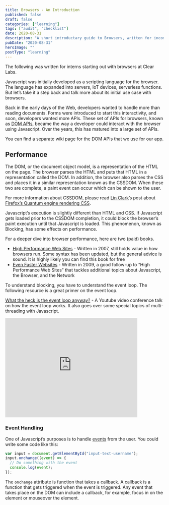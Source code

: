 ```yaml
---
title: Browsers - An Introduction
published: false
draft: false
categories: ["learning"]
tags: ["audit", "checklist"]
date: 2020-08-31
description: "A short introductary guide to Browsers, written for incoming interns at Clear Labs"
pubDate: "2020-08-31"
heroImage: ""
postType: "learning"
---
```


The following was written for interns starting out with browsers at Clear Labs.

Javascript was initially developed as a scripting language for the browser. The language has expanded into servers, IoT devices, serverless functions. But let’s take it a step back and talk more about its initial use case with browsers.

Back in the early days of the Web, developers wanted to handle more than reading documents. Forms were introduced to start this interactivity, and soon, developers wanted more APIs. These set of APIs for browsers, known as [DOM APIs](https://developer.mozilla.org/en-US/docs/Web/API/Document_Object_Model), became the way a developer could interact with the browser using Javascript. Over the years, this has matured into a large set of APIs.

You can find a separate wiki page for the DOM APIs that we use for our app.

## Performance

The DOM, or the document object model, is a representation of the HTML on the page. The browser parses the HTML and puts that HTML in a representation called the DOM. In addition, the browser also parses the CSS and places it in a similar representation known as the CSSDOM. When these two are complete, a paint event can occur which can be shown to the user.

For more information about CSSDOM, please read [Lin Clark](https://twitter.com/linclark?lang=en)’s post about [Firefox’s Quantum engine rendering CSS](https://hacks.mozilla.org/2017/08/inside-a-super-fast-css-engine-quantum-css-aka-stylo/).

Javascript’s execution is slightly different than HTML and CSS. If Javascript gets loaded prior to the CSSDOM completion, it could block the browser’s paint execution until that Javascript is loaded. This phenomenon, known as Blocking, has some effects on performance.

For a deeper dive into browser performance, here are two (paid) books.

- [High Performance Web Sites](https://learning.oreilly.com/curation/view/high-performance-web/9780596529307/) - Written in 2007, still holds value in how browsers run. Some syntax has been updated, but the general advice is sound. It is highly likely you can find this book for free
- [Even Faster Websites](https://learning.oreilly.com/curation/view/even-faster-web/9780596803773/) - Written in 2009, a good follow-up to “High Performance Web Sites” that tackles additional topics about Javascript, the Browser, and the Network

To understand blocking, you have to understand the event loop. The following resource is a great primer on the event loop.

[What the heck is the event loop anyway?](https://www.youtube.com/watch?v=8aGhZQkoFbQ) - A Youtube video conference talk on how the event loop works. It also goes over some special topics of multi-threading with Javascript.

<iframe width="420" height="315" src="https://www.youtube.com/embed/8aGhZQkoFbQ" title="YouTube video player" frameborder="0" allow="accelerometer; autoplay; clipboard-write; encrypted-media; gyroscope; picture-in-picture; web-share" allowfullscreen></iframe>

### Event Handling

One of Javascript’s purposes is to handle [events](https://developer.mozilla.org/en-US/docs/Web/API/Event) from the user. You could write some code like this:

```js
var input = document.getElementById("input-text-username");
input.onchange((event) => {
  // Do something with the event
  console.log(event);
});
```

The `onchange` attribute is function that takes a callback. A callback is a function that gets triggered when the event is triggered. Any event that takes place on the DOM can include a callback, for example, focus in on the element or mouseover the element.
